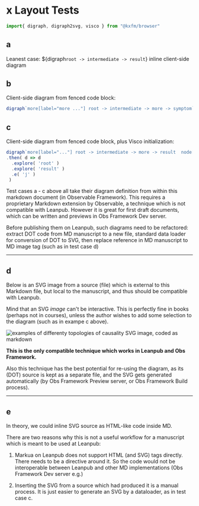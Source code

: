 # x Layout Tests

```js 
import{ digraph, digraph2svg, visco } from "@kxfm/browser"
```
## a
Leanest case: ${digraph`root -> intermediate -> result`} inline client-side diagram 

## b
Client-side diagram from fenced code block:
```js
digraph`more[label="more ..."] root -> intermediate -> more -> symptom`
```

## c
Client-side diagram from fenced code block, plus Visco initialization:
```js
digraph`more[label="..."] root -> intermediate -> more -> result  node[label="side effect"] root->side1 intermediate->side2 `
.then( d => d
  .explore( 'root' )
  .explore( 'result' )
  .e( 'j' )
 )
```

Test cases a - c above all take their diagram definition from within this markdown document (in Observable Framework). This requires a proprietary Markdown extension by Observable, a technique which is not compatible with Leanpub. However it is great for first draft documents, which can be written and previews in Obs Framework Dev server. 

Before publishing them on Leanpub, such diagrams need to be refactored: extract DOT code from MD manuscript to a new file, standard data loader for conversion of DOT to SVG, then replace reference in MD manuscript to MD image tag (such as in test case d)
- - -

## d
Below is an SVG image from a source (file) which is external to this Markdown file, but local to the manuscript, and thus should be compatible with Leanpub.

Mind that an SVG *image* can't be interactive. This is perfectly fine in books (perhaps not in courses), unless the author wishes to add some selection to the diagram (such as in exampe c above).

![examples of differenty topologies of causality](/fig/causality-topology.svg)
SVG image, coded as markdown

**This is the only compatible technique which works in Leanpub and Obs Framework.**

Also this technique has the best potential for re-using the diagram, as its (DOT) source is kept as a separate file, and the SVG gets generated automatically (by Obs Framework Preview server, or Obs Framework Build process).

- - -

## e
In theory, we could inline SVG source as HTML-like code inside MD.

There are two reasons why this is not a useful workflow for a manuscript which is meant to be used at Leanpub:

1. Markua on Leanpub does not support HTML (and SVG) tags directly. There needs to be a directive around it. So the code would not be interoperable between Leanpub and other MD implementations (Obs Framework Dev server e.g.)

1. Inserting the SVG from a source which had produced it is a manual process. It is just easier to generate an SVG by a dataloader, as in test case c.


